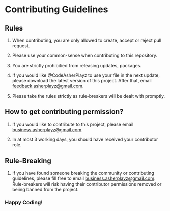 # Contributing Guidelines

## Rules

1. When contributing, you are only allowed to create, accept or reject pull request.

2. Please use your common-sense when contributing to this repository.

3. You are strictly prohibitied from releasing updates, packages.

4. If you would like @CodeAsherPlayz to use your file in the next update, please download the latest version of this project. After that, email feedback.asherplayz@gmail.com.

5. Please take the rules strictly as rule-breakers will be dealt with promptly.

## How to get contributing permission?

1. If you would like to contribute to this project, please email business.asherplayz@gmail.com.

2. In at most 3 working days, you should have received your contributor role.

## Rule-Breaking

1. If you have found someone breaking the community or contributing guidelines, please fill free to email business.asherplayz@gmail.com. Rule-breakers will risk having their contributor permissions removed or beiing banned from the project.

### Happy Coding!
